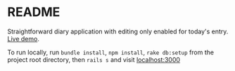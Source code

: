 # README

Straightforward diary application with editing only enabled for today's entry. [Live demo](https://diary-2017.herokuapp.com/).

To run locally, run `bundle install`, `npm install`, `rake db:setup` from the project 
root directory, then `rails s` and visit [localhost:3000](localhost:3000)